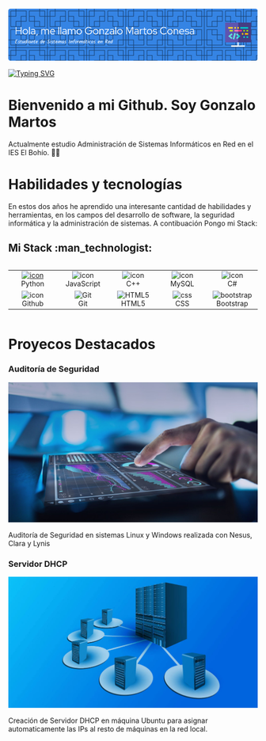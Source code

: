 ![Header](./img/gonzalo_header.png)

[![Typing SVG](https://readme-typing-svg.demolab.com?font=Fira+Code&pause=1000&color=6B2EF7&width=435&lines=S%C3%A9+la+mejor+versi%C3%B3n+de+t%C3%AD+mismo)](https://git.io/typing-svg)

# Bienvenido a mi Github. Soy Gonzalo Martos 

Actualmente estudio Administración de Sistemas Informáticos en Red en el IES El Bohío. 🙆‍♂️

# Habilidades y tecnologías

En estos dos años he aprendido una interesante cantidad de habilidades y herramientas, en los campos del desarrollo de software, la seguridad informática y la administración de sistemas. A contibuación Pongo mi Stack:



<h2>Mi Stack :man_technologist:</h2>
<div style="display: flex; align-items: flex-start; align: center">
<table align="center">
  <tr>
    </td>
    <td align="center" width="96">
      <a href="#macropower-tech">
        <img src="https://techstack-generator.vercel.app/python-icon.svg" alt="icon" width="65" height="65" />
      </a>
      <br>Python
    </td>
    <td align="center" width="96">
        <img src="https://techstack-generator.vercel.app/js-icon.svg" alt="icon" width="65" height="65" />
      <br>JavaScript
    </td>
    <td align="center" width="96">
        <img src="https://techstack-generator.vercel.app/cpp-icon.svg" alt="icon" width="65" height="65" />
      <br>C++
    </td>
    <td align="center" width="96">
        <img src="https://techstack-generator.vercel.app/mysql-icon.svg" alt="icon" width="65" height="65" />
      <br>MySQL
    </td>
    <td align="center" width="96">
        <img src="https://techstack-generator.vercel.app/csharp-icon.svg" alt="icon" width="65" height="65" />
      <br>C#
    </td>
  </tr>
  <tr>
    <td align="center" width="96">
        <img src="https://techstack-generator.vercel.app/github-icon.svg" alt="icon" width="65" height="65" />
      <br>Github
    </td>
    <td align="center" width="96"> 
        <img src="https://user-images.githubusercontent.com/25181517/192108372-f71d70ac-7ae6-4c0d-8395-51d8870c2ef0.png" width="48" height="48" alt="Git" />
      <br>Git
    </td>
    <td align="center"  width="96">
        <img src="https://skillicons.dev/icons?i=html" width="48" height="48" alt="HTML5" />
      <br>HTML5
    </td>
    <td align="center" width="96">
        <img src="https://skillicons.dev/icons?i=css" width="48" height="48" alt="css" />
      <br>CSS
    </td>
    <td align="center"  width="96">
        <img src="https://skillicons.dev/icons?i=bootstrap" width="48" height="48" alt="bootstrap" />
      <br>Bootstrap
    </td>
    </tr>
    </table>
    </div>


# Proyecos Destacados

### Auditoría de Seguridad

![auditoria](./img/auditoria.jpg)

Auditoría de Seguridad en sistemas Linux y Windows realizada con Nesus, Clara y Lynis


### Servidor DHCP

![dhcp](./img/dhct.jpg)

Creación de Servidor DHCP en máquina Ubuntu para asignar automaticamente las IPs al resto de máquinas en la red local.








